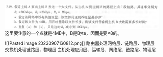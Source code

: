 ![Pasted image 20230907160332.png](../assets/Pasted%20image%2020230907160332.png)
这里要注意的一个点就是4MB中，B是Byte，因而是要×8的。

![[Pasted image 20230907160812.png]]
路由器处理网络层、链路层、物理层
交换机处理链路层、物理层
主机处理应用层、运输层、网络层、链路层、物理层
